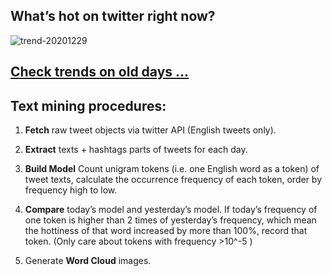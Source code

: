 ## What’s hot on twitter right now?

![trend-20201229][wordcloud]

[wordcloud]: https://raw.githubusercontent.com/xdqc/tweet-trend-everyday/master/word-cloud/trend-20201229.png?token=AF5V4P7ADR6KQBZ4CEDTNIK6AXRMU "trend-20201229"

## [Check trends on old days ...](https://github.com/xdqc/tweet-trend-everyday/tree/master/word-cloud)

## Text mining procedures:

1. **Fetch** raw tweet objects via twitter API (English tweets only).

2. **Extract** texts + hashtags parts of tweets for each day.

3. **Build Model** Count unigram tokens (i.e. one English word as a token) of tweet texts, calculate the occurrence frequency of each token, order by frequency high to low.

4. **Compare** today’s model and yesterday’s model. If today’s frequency of one token is higher than 2 times of yesterday’s frequency, which mean the hottiness of that word increased by more than 100%, record that token. (Only care about tokens with frequency >10^-5 )

5. Generate **Word Cloud** images.
